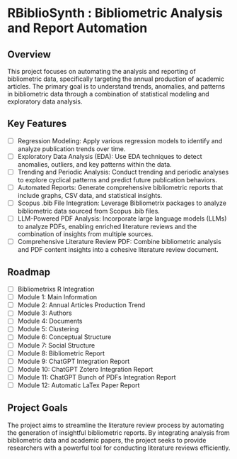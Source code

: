 # RBiblioSynth : Bibliometric Analysis and Report Automation 

## Overview
This project focuses on automating the analysis and reporting of bibliometric data, specifically targeting the annual production of academic articles. The primary goal is to understand trends, anomalies, and patterns in bibliometric data through a combination of statistical modeling and exploratory data analysis.

## Key Features
- [ ] Regression Modeling: Apply various regression models to identify and analyze publication trends over time.
- [ ] Exploratory Data Analysis (EDA): Use EDA techniques to detect anomalies, outliers, and key patterns within the data.
- [ ] Trending and Periodic Analysis: Conduct trending and periodic analyses to explore cyclical patterns and predict future publication behaviors.
- [ ] Automated Reports: Generate comprehensive bibliometric reports that include graphs, CSV data, and statistical insights. 
- [ ] Scopus .bib File Integration: Leverage Bibliometrix packages to analyze bibliometric data sourced from Scopus .bib files.
- [ ] LLM-Powered PDF Analysis: Incorporate large language models (LLMs) to analyze PDFs, enabling enriched literature reviews and the combination of insights from multiple sources.
- [ ] Comprehensive Literature Review PDF: Combine bibliometric analysis and PDF content insights into a cohesive literature review document.

## Roadmap
- [ ] Bibliometrixs R Integration
- [ ] Module 1: Main Information
- [ ] Module 2: Annual Articles Production Trend
- [ ] Module 3: Authors
- [ ] Module 4: Documents
- [ ] Module 5: Clustering
- [ ] Module 6: Conceptual Structure
- [ ] Module 7: Social Structure
- [ ] Module 8: Bibliometric Report
- [ ] Module 9: ChatGPT Integration Report
- [ ] Module 10: ChatGPT Zotero Integration Report
- [ ] Module 11: ChatGPT Bunch of PDFs Integration Report
- [ ] Module 12: Automatic LaTex Paper Report
  
## Project Goals
The project aims to streamline the literature review process by automating the generation of insightful bibliometric reports. By integrating analysis from bibliometric data and academic papers, the project seeks to provide researchers with a powerful tool for conducting literature reviews efficiently.

